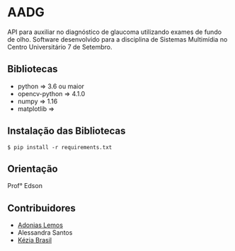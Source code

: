 # AADG

API para auxiliar no diagnóstico de glaucoma utilizando exames de fundo de olho. Software desenvolvido para a disciplina de Sistemas Multimídia no Centro Universitário 7 de Setembro.

## Bibliotecas

- python => 3.6 ou maior
- opencv-python => 4.1.0
- numpy => 1.16
- matplotlib => 



## Instalação das Bibliotecas 
    $ pip install -r requirements.txt

## Orientação
Prof° Edson

## Contribuidores
- [Adonias Lemos](https://github.com/AdoniasLemos)
- Alessandra Santos
- [Kézia Brasil](https://github.com/kezbrasiil)
